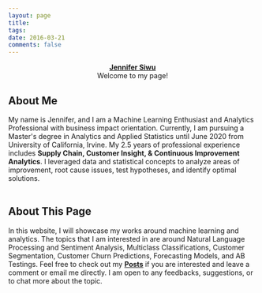 ```yaml
---
layout: page
title: 
tags: 
date: 2016-03-21
comments: false
---
```

    
<center><a href="https://jsiwu94.github.io"><b>Jennifer Siwu</b><br>
    </a>Welcome to my page!</center>

## About Me

My name is Jennifer, and I am a Machine Learning Enthusiast and Analytics Professional with business impact orientation. Currently, I am pursuing a Master's degree in Analytics and Applied Statistics until June 2020 from University of California, Irvine. My 2.5 years of professional experience includes **Supply Chain, Customer Insight, & Continuous Improvement Analytics**.
I leveraged data and statistical concepts to analyze areas of improvement, root cause issues, test hypotheses, and identify optimal solutions.
<br>
<br>

## About This Page

In this website, I will showcase my works around machine learning and analytics. 
The topics that I am interested in are around Natural Language Processing and Sentiment Analysis, Multiclass Classifications, Customer Segmentation, Customer Churn Predictions, Forecasting Models, and AB Testings. 
Feel free to check out my <a href="https://jsiwu94.github.io/posts/"><b>Posts</b></a> if you are interested and leave a comment or email me directly. I am open to any feedbacks, suggestions, or to chat more about the topic.

